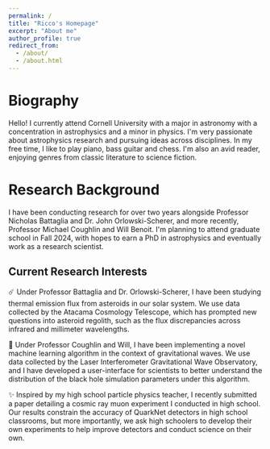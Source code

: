 ```yaml
---
permalink: /
title: "Ricco's Homepage"
excerpt: "About me"
author_profile: true
redirect_from: 
  - /about/
  - /about.html
---
```


# Biography
Hello! I currently attend Cornell University with a major in astronomy with a concentration in astrophysics and a minor in physics. I'm very passionate about astrophysics research and pursuing ideas across disciplines. In my free time, I like to play piano, bass guitar and chess. I'm also an avid reader, enjoying genres from classic literature to science fiction. 

# Research Background
I have been conducting research for over two years alongside Professor Nicholas Battaglia and Dr. John Orlowski-Scherer, and more recently, Professor Michael Coughlin and Will Benoit. I'm planning to attend graduate school in Fall 2024, with hopes to earn a PhD in astrophysics and eventually work as a research scientist.

## Current Research Interests
☄️ Under Professor Battaglia and Dr. Orlowski-Scherer, I have been studying thermal emission flux from asteroids in our solar system. We use data collected by the Atacama Cosmology Telescope, which has prompted new questions into asteroid regolith, such as the flux discrepancies across infrared and millimeter wavelengths.

🌊 Under Professor Coughlin and Will, I have been implementing a novel machine learning algorithm in the context of gravitational waves. We use data collected by the Laser Interferometer Gravitational Wave Observatory, and I have developed a user-interface for scientists to better understand the distribution of the black hole simulation parameters under this algorithm.

✨ Inspired by my high school particle physics teacher, I recently submitted a paper detailing a cosmic ray muon experiment I conducted in high school. Our results constrain the accuracy of QuarkNet detectors in high school classrooms, but more importantly, we ask high schoolers to develop their own experiments to help improve detectors and conduct science on their own.
